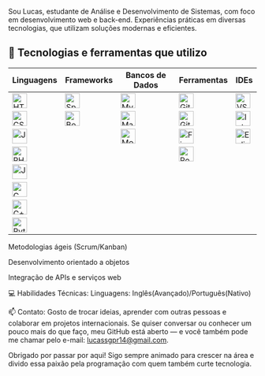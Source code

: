 Sou Lucas, estudante de Análise e Desenvolvimento de Sistemas, com foco em desenvolvimento web e back-end. Experiências práticas em diversas tecnologias, que utilizam soluções modernas e eficientes.

## 🧰 Tecnologias e ferramentas que utilizo
| **Linguagens**                                                                                                                   | **Frameworks**                                                                                                                | **Bancos de Dados**                                                                                                     | **Ferramentas**                                                                                                         | **IDEs**                                                                                                                        |
| -------------------------------------------------------------------------------------------------------------------------------- | ----------------------------------------------------------------------------------------------------------------------------- | ----------------------------------------------------------------------------------------------------------------------- | ----------------------------------------------------------------------------------------------------------------------- | ------------------------------------------------------------------------------------------------------------------------------- |
| <img src="https://cdn.jsdelivr.net/gh/devicons/devicon/icons/html5/html5-original.svg" width="30" title="HTML5"/>                | <img src="https://cdn.jsdelivr.net/gh/devicons/devicon/icons/spring/spring-original.svg" width="30" title="Spring Boot"/>     | <img src="https://cdn.jsdelivr.net/gh/devicons/devicon/icons/mysql/mysql-original.svg" width="30" title="MySQL"/>       | <img src="https://cdn.jsdelivr.net/gh/devicons/devicon/icons/git/git-original.svg" width="30" title="Git"/>             | <img src="https://cdn.jsdelivr.net/gh/devicons/devicon/icons/vscode/vscode-original.svg" width="30" title="VS Code"/>           |
| <img src="https://cdn.jsdelivr.net/gh/devicons/devicon/icons/css3/css3-original.svg" width="30" title="CSS3"/>                   | <img src="https://cdn.jsdelivr.net/gh/devicons/devicon/icons/bootstrap/bootstrap-original.svg" width="30" title="Bootstrap"/> | <img src="https://cdn.jsdelivr.net/gh/devicons/devicon/icons/mariadb/mariadb-original.svg" width="30" title="MariaDB"/> | <img src="https://cdn.jsdelivr.net/gh/devicons/devicon/icons/github/github-original.svg" width="30" title="GitHub"/>    | <img src="https://cdn.jsdelivr.net/gh/devicons/devicon/icons/intellij/intellij-original.svg" width="30" title="IntelliJ IDEA"/> |
| <img src="https://cdn.jsdelivr.net/gh/devicons/devicon/icons/javascript/javascript-original.svg" width="30" title="JavaScript"/> |                                                                                                                               | <img src="https://cdn.jsdelivr.net/gh/devicons/devicon/icons/mongodb/mongodb-original.svg" width="30" title="MongoDB"/> | <img src="https://cdn.jsdelivr.net/gh/devicons/devicon/icons/figma/figma-original.svg" width="30" title="Figma"/>       | <img src="https://cdn.jsdelivr.net/gh/devicons/devicon/icons/eclipse/eclipse-original.svg" width="30" title="Eclipse"/>         |
| <img src="https://cdn.jsdelivr.net/gh/devicons/devicon/icons/php/php-original.svg" width="30" title="PHP"/>                      |                                                                                                                               |                                                                                                                         | <img src="https://cdn.jsdelivr.net/gh/devicons/devicon/icons/postman/postman-original.svg" width="30" title="Postman"/> |                                                                                                                                 |
| <img src="https://cdn.jsdelivr.net/gh/devicons/devicon/icons/java/java-original.svg" width="30" title="Java"/>                   |                                                                                                                               |                                                                                                                         |                                                                                                                         |                                                                                                                                 |
| <img src="https://cdn.jsdelivr.net/gh/devicons/devicon/icons/c/c-original.svg" width="30" title="C"/>                            |                                                                                                                               |                                                                                                                         |                                                                                                                         |                                                                                                                                 |
| <img src="https://cdn.jsdelivr.net/gh/devicons/devicon/icons/cplusplus/cplusplus-original.svg" width="30" title="C++"/>          |                                                                                                                               |                                                                                                                         |                                                                                                                         |                                                                                                                                 |
| <img src="https://cdn.jsdelivr.net/gh/devicons/devicon/icons/python/python-original.svg" width="30" title="Python"/>             |                                                                                                                               |                                                                                                                         |                                                                                                                         |                                                                                                                                 |




Metodologias ágeis (Scrum/Kanban)

Desenvolvimento orientado a objetos

Integração de APIs e serviços web

💻 Habilidades Técnicas:
Linguagens: Inglês(Avançado)/Português(Nativo) 

📫 Contato:
Gosto de trocar ideias, aprender com outras pessoas e colaborar em projetos internacionais. Se quiser conversar ou conhecer um pouco mais do que faço, meu GitHub está aberto — e você também pode me chamar pelo e-mail: lucassgpr14@gmail.com.

Obrigado por passar por aqui! Sigo sempre animado para crescer na área e divido essa paixão pela programação com quem também curte tecnologia.

 
